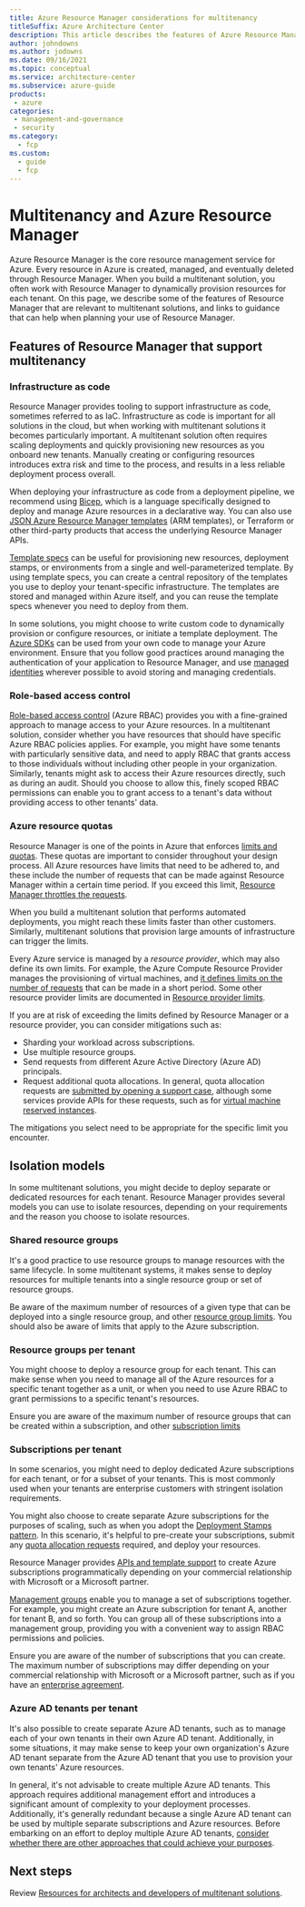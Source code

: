 ```yaml
---
title: Azure Resource Manager considerations for multitenancy
titleSuffix: Azure Architecture Center
description: This article describes the features of Azure Resource Manager that are useful when working with multitenanted systems, and links to guidance and examples for how to use Azure Resource Manager in a multitenant solution.
author: johndowns
ms.author: jodowns
ms.date: 09/16/2021
ms.topic: conceptual
ms.service: architecture-center
ms.subservice: azure-guide
products:
 - azure
categories:
 - management-and-governance
 - security
ms.category:
  - fcp
ms.custom:
  - guide
  - fcp
---
```


# Multitenancy and Azure Resource Manager

Azure Resource Manager is the core resource management service for Azure. Every resource in Azure is created, managed, and eventually deleted through Resource Manager. When you build a multitenant solution, you often work with Resource Manager to dynamically provision resources for each tenant. On this page, we describe some of the features of Resource Manager that are relevant to multitenant solutions, and links to guidance that can help when planning your use of Resource Manager.

## Features of Resource Manager that support multitenancy

### Infrastructure as code

Resource Manager provides tooling to support infrastructure as code, sometimes referred to as IaC. Infrastructure as code is important for all solutions in the cloud, but when working with multitenant solutions it becomes particularly important. A multitenant solution often requires scaling deployments and quickly provisioning new resources as you onboard new tenants. Manually creating or configuring resources introduces extra risk and time to the process, and results in a less reliable deployment process overall.

When deploying your infrastructure as code from a deployment pipeline, we recommend using [Bicep](/azure/azure-resource-manager/bicep), which is a language specifically designed to deploy and manage Azure resources in a declarative way. You can also use [JSON Azure Resource Manager templates](/azure/azure-resource-manager/templates) (ARM templates), or Terraform or other third-party products that access the underlying Resource Manager APIs.

[Template specs](/azure/azure-resource-manager/templates/template-specs) can be useful for provisioning new resources, deployment stamps, or environments from a single and well-parameterized template. By using template specs, you can create a central repository of the templates you use to deploy your tenant-specific infrastructure. The templates are stored and managed within Azure itself, and you can reuse the template specs whenever you need to deploy from them.

In some solutions, you might choose to write custom code to dynamically provision or configure resources, or initiate a template deployment. The [Azure SDKs](https://azure.microsoft.com/downloads/) can be used from your own code to manage your Azure environment. Ensure that you follow good practices around managing the authentication of your application to Resource Manager, and use [managed identities](/azure/active-directory/managed-identities-azure-resources) wherever possible to avoid storing and managing credentials.

### Role-based access control

[Role-based access control](/azure/role-based-access-control) (Azure RBAC) provides you with a fine-grained approach to manage access to your Azure resources. In a multitenant solution, consider whether you have resources that should have specific Azure RBAC policies applies. For example, you might have some tenants with particularly sensitive data, and need to apply RBAC that grants access to those individuals without including other people in your organization. Similarly, tenants might ask to access their Azure resources directly, such as during an audit. Should you choose to allow this, finely scoped RBAC permissions can enable you to grant access to a tenant's data without providing access to other tenants' data.

### Azure resource quotas

Resource Manager is one of the points in Azure that enforces [limits and quotas](/azure/azure-resource-manager/management/azure-subscription-service-limits). These quotas are important to consider throughout your design process. All Azure resources have limits that need to be adhered to, and these include the number of requests that can be made against Resource Manager within a certain time period. If you exceed this limit, [Resource Manager throttles the requests](/azure/azure-resource-manager/management/request-limits-and-throttling).

When you build a multitenant solution that performs automated deployments, you might reach these limits faster than other customers. Similarly, multitenant solutions that provision large amounts of infrastructure can trigger the limits.

Every Azure service is managed by a *resource provider*, which may also define its own limits. For example, the Azure Compute Resource Provider manages the provisioning of virtual machines, and [it defines limits on the number of requests](/troubleshoot/azure/virtual-machines/troubleshooting-throttling-errors) that can be made in a short period. Some other resource provider limits are documented in [Resource provider limits](/azure/azure-resource-manager/management/request-limits-and-throttling#resource-provider-limits).

If you are at risk of exceeding the limits defined by Resource Manager or a resource provider, you can consider mitigations such as:

- Sharding your workload across subscriptions.
- Use multiple resource groups.
- Send requests from different Azure Active Directory (Azure AD) principals.
- Request additional quota allocations. In general, quota allocation requests are [submitted by opening a support case](/azure/azure-resource-manager/management/azure-subscription-service-limits#managing-limits), although some services provide APIs for these requests, such as for [virtual machine reserved instances](/rest/api/reserved-vm-instances/quotaapi).

The mitigations you select need to be appropriate for the specific limit you encounter.

## Isolation models

In some multitenant solutions, you might decide to deploy separate or dedicated resources for each tenant. Resource Manager provides several models you can use to isolate resources, depending on your requirements and the reason you choose to isolate resources.

### Shared resource groups

It's a good practice to use resource groups to manage resources with the same lifecycle. In some multitenant systems, it makes sense to deploy resources for multiple tenants into a single resource group or set of resource groups.

Be aware of the maximum number of resources of a given type that can be deployed into a single resource group, and other [resource group limits](/azure/azure-resource-manager/management/azure-subscription-service-limits#resource-group-limits). You should also be aware of limits that apply to the Azure subscription.

### Resource groups per tenant

You might choose to deploy a resource group for each tenant. This can make sense when you need to manage all of the Azure resources for a specific tenant together as a unit, or when you need to use Azure RBAC to grant permissions to a specific tenant's resources.

Ensure you are aware of the maximum number of resource groups that can be created within a subscription, and other [subscription limits](/azure/azure-resource-manager/management/azure-subscription-service-limits#subscription-limits)

### Subscriptions per tenant

In some scenarios, you might need to deploy dedicated Azure subscriptions for each tenant, or for a subset of your tenants. This is most commonly used when your tenants are enterprise customers with stringent isolation requirements.

You might also choose to create separate Azure subscriptions for the purposes of scaling, such as when you adopt the [Deployment Stamps pattern](../../../patterns/deployment-stamp.md). In this scenario, it's helpful to pre-create your subscriptions, submit any [quota allocation requests](/azure/azure-resource-manager/management/azure-subscription-service-limits#managing-limits) required, and deploy your resources.

Resource Manager provides [APIs and template support](/azure/cost-management-billing/manage/create-subscription) to create Azure subscriptions programmatically depending on your commercial relationship with Microsoft or a Microsoft partner.

[Management groups](/azure/governance/management-groups) enable you to manage a set of subscriptions together. For example, you might create an Azure subscription for tenant A, another for tenant B, and so forth. You can group all of these subscriptions into a management group, providing you with a convenient way to assign RBAC permissions and policies.

Ensure you are aware of the number of subscriptions that you can create. The maximum number of subscriptions may differ depending on your commercial relationship with Microsoft or a Microsoft partner, such as if you have an [enterprise agreement](/azure/cost-management-billing/manage/programmatically-create-subscription-enterprise-agreement?tabs=rest#limitations-of-azure-enterprise-subscription-creation-api).

### Azure AD tenants per tenant

It's also possible to create separate Azure AD tenants, such as to manage each of your own tenants in their own Azure AD tenant. Additionally, in some situations, it may make sense to keep your own organization's Azure AD tenant separate from the Azure AD tenant that you use to provision your own tenants' Azure resources.

In general, it's not advisable to create multiple Azure AD tenants. This approach requires additional management effort and introduces a significant amount of complexity to your deployment processes. Additionally, it's generally redundant because a single Azure AD tenant can be used by multiple separate subscriptions and Azure resources. Before embarking on an effort to deploy multiple Azure AD tenants, [consider whether there are other approaches that could achieve your purposes](/resources/securing-azure-environments-with-azure-active-directory/).

## Next steps

Review [Resources for architects and developers of multitenant solutions](../related-resources.md).
